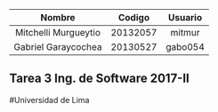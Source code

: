 |    Nombre  		| Codigo | Usuario |
| :----------------: 	| :---------: | :---: |
| Mitchelli Murgueytio | 20132057 | mitmur |
| Gabriel Garaycochea | 20130527 | gabo054 |


## Tarea 3 Ing. de Software 2017-II

#Universidad de Lima
